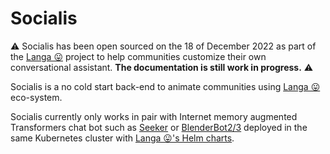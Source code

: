 # Socialis

⚠️ Socialis has been open sourced on the 18 of December 2022 as part of the [Langa 😛](https://langa.me) project to help communities customize their own conversational assistant. **The documentation is still work in progress.** ⚠️

Socialis is a no cold start back-end to animate communities using [Langa 😛](https://langa.me) eco-system.

Socialis currently only works in pair with Internet memory augmented Transformers chat bot such as [Seeker](https://parl.ai/projects/seeker/) or [BlenderBot2/3](https://geo-not-available.blenderbot.ai/) deployed in the same Kubernetes cluster with [Langa 😛's Helm charts](https://github.com/langa-me/helm-charts).

